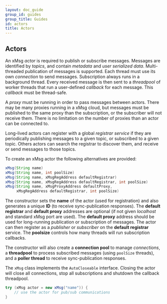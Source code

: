 ```yaml
---
layout: doc_guide
group_id: guides
group_title: Guides
id: actors
title: Actors
---
```



## Actors

An xMsg *actor* is required to publish or subscribe messages.
Messages are identified by *topics*,
and contain *metadata* and *user serialized data*.
Multi-threaded publication of messages is supported.
Each thread must use its own *connection* to send messages.
Subscription always runs in a background thread.
Every received message is then sent to a *threadpool* of worker threads
that run a user-defined *callback* for each message.
This *callback* must be thread-safe.

A *proxy* must be running in order to pass messages between actors.
There may be many proxies running in a xMsg cloud,
but messages must be published to the same proxy than the subscription,
or the subscriber will not receive them.
There is no limitation on the number of proxies than an actor can be connected to.

Long-lived actors can register with a global *registrar service*
if they are periodically publishing messages to a given topic,
or subscribed to a given topic.
Others actors can search the registrar to discover them,
and receive or send messages to those topics.

To create an xMsg actor the following alternatives are provided:

```java
xMsg(String name)
xMsg(String name, int poolSize)
xMsg(String name, xMsgRegAddress defaultRegistrar)
xMsg(String name, xMsgRegAddress defaultRegistrar, int poolSize)
xMsg(String name, xMsgProxyAddress defaultProxy,
     xMsgRegAddress defaultRegistrar, int poolSize)
```

The constructor sets the **name** of the actor (used for registration)
and also generates a unique **ID** (to receive sync-publication responses).
The **default registrar** and **default proxy** addresses are optional
(if not given *localhost* and standard xMsg port are used).
The **default proxy** address should be used
for long-running publication or subscription of messages.
The actor can then register as a *publisher* or *subscriber*
on the **default registrar** service.
The **poolsize** controls how many threads will run subscription callbacks.

The constructor will also create a **connection pool** to manage *connections*,
a **threadpool** to process subscribed messages (using `poolSize` threads),
and a **poller thread** to receive sync-publication responses.

The `xMsg` class implements the `AutoCloseable` interface.
Closing the actor will close all connections,
stop all subscriptions and shutdown the callback threadpool.

```java
try (xMsg actor = new xMsg("name")) {
    // use the actor for pub/sub communications
}
```
